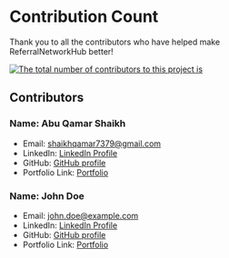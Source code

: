 # Contribution Count

Thank you to all the contributors who have helped make ReferralNetworkHub better! 

[![The total number of contributors to this project is](https://img.shields.io/github/contributors/RutikKulkarni/ReferralNetworkHub)](https://github.com/RutikKulkarni/ReferralNetworkHub/graphs/contributors)

## Contributors

### Name: Abu Qamar Shaikh
- Email: shaikhqamar7379@gmail.com
- LinkedIn: [LinkedIn Profile](https://www.linkedin.com/in/abu-qamar-shaikh-a6a72a274/)
- GitHub: [GitHub profile](https://github.com/AbuQamar7379)
- Portfolio Link: [Portfolio](https://abuqamar-portfolio.netlify.app/)

### Name: John Doe
- Email: john.doe@example.com
- LinkedIn: [LinkedIn Profile](https://linkedin.com/in/<username>)
- GitHub: [GitHub profile](https://github.com/<username>)
- Portfolio Link: [Portfolio](https://example.com/portfolio)
